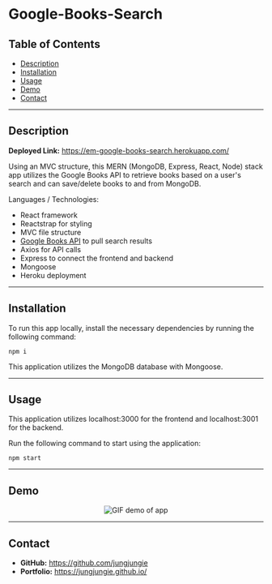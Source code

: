 # Google-Books-Search

## Table of Contents
* [Description](#Description)
* [Installation](#Installation)
* [Usage](#Usage)
* [Demo](#Demo)
* [Contact](#Contact)

***
## Description

**Deployed Link:** https://em-google-books-search.herokuapp.com/


Using an MVC structure, this MERN (MongoDB, Express, React, Node) stack app utilizes the Google Books API to retrieve books based on a user's search and can save/delete books to and from MongoDB.

Languages / Technologies:
- React framework
- Reactstrap for styling
- MVC file structure
- [Google Books API](https://developers.google.com/books/docs/v1/getting_started) to pull search results
- Axios for API calls
- Express to connect the frontend and backend
- Mongoose 
- Heroku deployment 

***
## Installation

To run this app locally, install the necessary dependencies by running the following command:
```
npm i
```

This application utilizes the MongoDB database with Mongoose.

***
## Usage

This application utilizes localhost:3000 for the frontend and localhost:3001 for the backend. 

Run the following command to start using the application:
```
npm start
```

***
## Demo
<p align="center">
  <img src="" alt="GIF demo of app" />
</p>

***
## Contact
- **GitHub:**  https://github.com/jungjungie
- **Portfolio:**  https://jungjungie.github.io/

